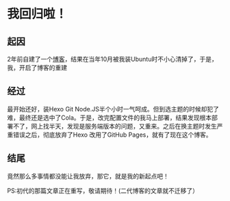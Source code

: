 # 我回归啦！

## 起因
2年前自建了一个[博客](https://scsdw.github.io)，结果在当年10月被我装Ubuntu时不小心清掉了，于是，我，开启了博客的重建

## 经过
最开始还好，装Hexo Git Node.JS半个小时一气呵成。但到选主题的时候却犯了难，最终还是选中了Cola。于是，改完配置文件的我马上部署，结果发现根本部署不了，网上找半天，发现是服务端版本的问题，又重来。之后在换主题时发生严重错误之后，彻底放弃了Hexo
改用了GitHub Pages，就有了现在这个博客。

## 结尾
竟然那么多事情都没能让我放弃，那它，就是我的新起点吧！

PS:初代的那篇文章正在重写，敬请期待！(二代博客的文章就不迁移了）

<script src="https://giscus.app/client.js" data-repo="awaidea/wintercat" data-repo-id="R_kgDONxxQ5w" data-category="Announcements" data-category-id="DIC_kwDONxxQ584CmeH5" data-mapping="url" data-strict="1" data-reactions-enabled="1" data-emit-metadata="1" data-input-position="top" data-theme="noborder_light" data-lang="zh-CN" data-loading="lazy" crossorigin="anonymous" async> </script>
